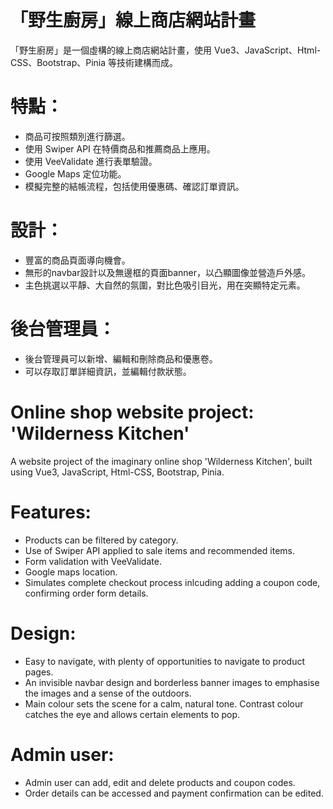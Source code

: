 # 「野生廚房」線上商店網站計畫
「野生廚房」是一個虛構的線上商店網站計畫，使用 Vue3、JavaScript、Html-CSS、Bootstrap、Pinia 等技術建構而成。

# 特點：
- 商品可按照類別進行篩選。
- 使用 Swiper API 在特價商品和推薦商品上應用。
- 使用 VeeValidate 進行表單驗證。
- Google Maps 定位功能。
- 模擬完整的結帳流程，包括使用優惠碼、確認訂單資訊。
  
# 設計：
- 豐富的商品頁面導向機會。
- 無形的navbar設計以及無邊框的頁面banner，以凸顯圖像並營造戶外感。
- 主色挑選以平靜、大自然的氛圍，對比色吸引目光，用在突顯特定元素。

# 後台管理員：
- 後台管理員可以新增、編輯和刪除商品和優惠卷。
- 可以存取訂單詳細資訊，並編輯付款狀態。

# Online shop website project: 'Wilderness Kitchen'
A website project of the imaginary online shop 'Wilderness Kitchen', built using Vue3, JavaScript, Html-CSS, Bootstrap, Pinia.

# Features:
- Products can be filtered by category.
- Use of Swiper API applied to sale items and recommended items.
- Form validation with VeeValidate.
- Google maps location.
- Simulates complete checkout process inlcuding adding a coupon code, confirming order form details.

# Design:
- Easy to navigate, with plenty of opportunities to navigate to product pages.
- An invisible navbar design and borderless banner images to emphasise the images and a sense of the outdoors.
- Main colour sets the scene for a calm, natural tone. Contrast colour catches the eye and allows certain elements to pop.

# Admin user:
- Admin user can add, edit and delete products and coupon codes.
- Order details can be accessed and payment confirmation can be edited.
